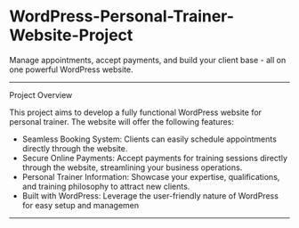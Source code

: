 # WordPress-Personal-Trainer-Website-Project
Manage appointments, accept payments, and build your client base - all on one powerful WordPress website.

<hr>

Project Overview

This project aims to develop a fully functional WordPress website for personal trainer. The website will offer the following features:

- Seamless Booking System: Clients can easily schedule appointments directly through the website.
- Secure Online Payments: Accept payments for training sessions directly through the website, streamlining your business operations.
- Personal Trainer Information: Showcase your expertise, qualifications, and training philosophy to attract new clients.
- Built with WordPress: Leverage the user-friendly nature of WordPress for easy setup and managemen

<hr>


  
